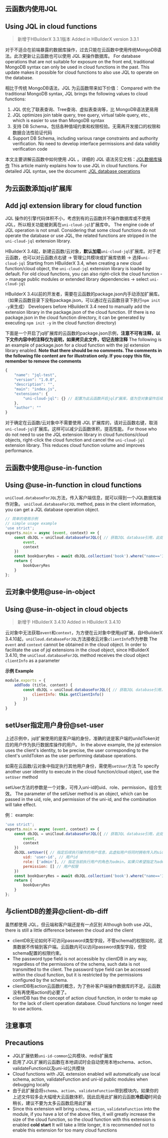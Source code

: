 ## 云函数内使用JQL
## Using JQL in cloud functions

> 新增于HBuilderX 3.3.1版本
> Added in HBuilderX version 3.3.1

对于不适合在前端暴露的数据库操作，过去只能在云函数中使用传统MongoDB语法。此次更新让云函数也可以使用 JQL 来操作数据库。
For database operations that are not suitable for exposure on the front end, traditional MongoDB syntax can only be used in cloud functions in the past. This update makes it possible for cloud functions to also use JQL to operate on the database.

相比于传统 MongoDB语法，JQL 为云函数带来如下价值：
Compared with the traditional MongoDB syntax, JQL brings the following values to cloud functions:

1. JQL 优化了联表查询、Tree查询、虚拟表查询等，比 MongoDB语法更易用
1. JQL optimizes join table query, tree query, virtual table query, etc., which is easier to use than MongoDB syntax
2. 支持 DB Schema，包括各种值域约束和权限校验。无需再开发接口的权限和数据合法性验证代码
2. Support DB Schema, including various range constraints and authority verification. No need to develop interface permissions and data validity verification code

本文主要讲解云函数中如何使用 JQL 。详细的 JQL 语法另见文档：[JQL数据库操作](uniCloud/jql.md)
This article mainly explains how to use JQL in cloud functions. For detailed JQL syntax, see the document: [JQL database operations](uniCloud/jql.md)

## 为云函数添加jql扩展库
## Add jql extension library for cloud function

JQL 操作的引擎代码体积不小，考虑到有的云函数并不操作数据库或不使用JQL，所以相关功能被剥离在`uni-cloud-jql`扩展库中。
The engine code of JQL operation is not small. Considering that some cloud functions do not operate the database or use JQL, the related functions are stripped in the `uni-cloud-jql` extension library.

HBuilderX 3.4起，新建云函数/云对象，**默认加载**`uni-cloud-jql`扩展库。对于老云函数，也可以对云函数点右键 -> 管理公共模块或扩展库依赖 -> 选择`uni-cloud-jql`
Starting from HBuilderX 3.4, when creating a new cloud function/cloud object, the `uni-cloud-jql` extension library is loaded by default. For old cloud functions, you can also right-click the cloud function -> manage public modules or extended library dependencies -> select `uni-cloud-jql`

HBuilderX 3.4以前的开发者，需要在云函数的package.json内手动添加扩展库。（如果云函数目录下没有package.json，可以通过在云函数目录下执行`npm init -y`来生成）
Developers before HBuilderX 3.4 need to manually add the extension library in the package.json of the cloud function. (If there is no package.json in the cloud function directory, it can be generated by executing `npm init -y` in the cloud function directory)

下面是一个开启了jql扩展库的云函数的package.json示例，**注意不可有注释，以下文件内容中的注释仅为说明，如果拷贝此文件，切记去除注释**
The following is an example of package.json for a cloud function with the jql extension library enabled. **Note that there should be no comments. The comments in the following file content are for illustration only. If you copy this file, remember to remove the comments**

```js
{
	"name": "jql-test",
	"version": "1.0.0",
	"description": "",
	"main": "index.js",
	"extensions": {
		"uni-cloud-jql": {} // 配置为此云函数开启jql扩展库，值为空对象留作后续追加参数，暂无内容
	},
	"author": ""
}
```

对于确定在云函数/云对象中不需要使用 JQL 扩展库的，请对云函数右键，取消`uni-cloud-jql`扩展库。这样可以减少云函数体积，提高性能。
For those who do not need to use the JQL extension library in cloud functions/cloud objects, right-click the cloud function and cancel the `uni-cloud-jql` extension library. This reduces cloud function volume and improves performance.

## 云函数中使用@use-in-function
## Using @use-in-function in cloud functions

`uniCloud.databaseForJQL`方法，传入客户端信息，就可以得到一个JQL数据库操作对象。
`uniCloud.databaseForJQL` method, pass in the client information, you can get a JQL database operation object.

```js
// 简单的使用示例
// simple usage example
'use strict';
exports.main = async (event, context) => {
	const dbJQL = uniCloud.databaseForJQL({ // 获取JQL database引用，此处需要传入云函数的event和context，必传
		event,
		context 
	})
	const bookQueryRes = await dbJQL.collection('book').where("name=='三国演义'").get() // 直接执行数据库操作
	return {
		bookQueryRes
	}
};
```

## 云对象中使用@use-in-object
## Using @use-in-object in cloud objects

> 新增于 HBuilderX 3.4.10
> Added in HBuilderX 3.4.10

云对象中无法获取`event`和`context`，为方便在云对象中使用jql扩展，自HBuilderX 3.4.10起，`uniCloud.databaseForJQL`方法接收云对象`clientInfo`作为参数
The `event` and `context` cannot be obtained in the cloud object. In order to facilitate the use of jql extensions in the cloud object, since HBuilderX 3.4.10, the `uniCloud.databaseForJQL` method receives the cloud object `clientInfo` as a parameter

**示例**
**Example**

```js
module.exports = {
	addTodo (title, content) {
		const dbJQL = uniCloud.databaseForJQL({ // 获取JQL database引用，此处需要传入云对象的clientInfo
			clientInfo: this.getClientInfo()
		})
	}
}
```


## setUser指定用户身份@set-user

上述示例中，jql扩展使用的是客户端的身份，准确的说是客户端的uniIdToken对应的用户作为执行数据库操作的用户。
In the above example, the jql extension uses the client's identity, to be precise, the user corresponding to the client's uniIdToken as the user performing database operations.

如需在云函数/云对象中指定执行其他用户身份，需使用`setUser`方法
To specify another user identity to execute in the cloud function/cloud object, use the `setUser` method

setUser方法的参数是一个对象，可传入uni-id的uid、role、permission，组合生效。
The parameter of the setUser method is an object, which can be passed in the uid, role, and permission of the uni-id, and the combination will take effect.

例：
example:

```js
'use strict';
exports.main = async (event, context) => {
	const dbJQL = uniCloud.databaseForJQL({ // 获取JQL database引用，此处需要传入云函数的event和context
		event,
		context
	})
	dbJQL.setUser({ // 指定后续执行操作的用户信息，此虚拟用户将同时拥有传入的uid、role、permission
		uid: 'user-id', // 用户id
		role: ['admin'], // 指定当前执行用户的角色为admin。如果只希望指定为admin身份，可以删除uid和permission字段
		permission: [] // 用户权限
	})
	const bookQueryRes = await dbJQL.collection('book').where("name=='三国演义'").get() // 直接执行数据库操作
	return {
		bookQueryRes
	}
};
```


## 与clientDB的差异@client-db-diff

虽然都使用 JQL，但云端和客户端还是有一点区别
Although both use JQL, there is still a little difference between the cloud and the client

- clientDB无论如何不可访问password类型字段，不管schema的权限如何，这类数据不传输到客户端。云函数内可以访问password类型字段，但受schema配置的权限约束。
- The password type field is not accessible by clientDB in any way, regardless of the permissions of the schema, such data is not transmitted to the client. The password type field can be accessed within the cloud function, but it is restricted by the permissions configured by the schema.
- clientDB有action云函数的概念，为了弥补客户端操作数据库的不足。云函数没有再使用action的必要了。
- clientDB has the concept of action cloud function, in order to make up for the lack of client operation database. Cloud functions no longer need to use actions.

## 注意事项
## Precautions

- JQL扩展依赖`uni-id-common`公共模块、redis扩展库
- 启用了JQL扩展的云函数在本地调试时会自动使用本地schema、action、validateFunction以及uni-id公共模块
- Cloud functions with JQL extension enabled will automatically use local schema, action, validateFunction and uni-id public modules when debugging locally
- 由于此扩展会将`schema`、`action`、`validateFunction`带到模块内，如果你的上述文件较多会大幅增大云函数体积，因此启用此扩展的云函数**冷启动**时间会稍长，建议不要为太多云函数启用此扩展
- Since this extension will bring `schema`, `action`, `validateFunction` into the module, if you have a lot of the above files, it will greatly increase the size of the cloud function, so the cloud function with this extension is enabled **cold start** It will take a little longer, it is recommended not to enable this extension for too many cloud functions
